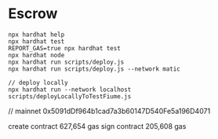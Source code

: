 # Escrow

```shell
npx hardhat help
npx hardhat test
REPORT_GAS=true npx hardhat test
npx hardhat node
npx hardhat run scripts/deploy.js
npx hardhat run scripts/deploy.js --network matic

// deploy locally
npx hardhat run --network localhost scripts/deployLocallyToTestFiume.js
```


// mainnet 0x5091dDf964b1cad7a3b60147D540Fe5a196D4071



create contract 627,654 gas
sign contract 205,608 gas